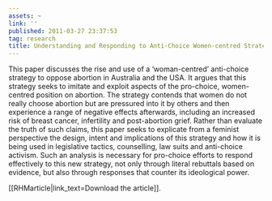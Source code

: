 ```yaml
---
assets: ~
link: ''
published: 2011-03-27 23:37:53
tag: research
title: Understanding and Responding to Anti-Choice Women-centred Strategies
---
```

This paper discusses the rise and use of a ‘woman-centred’ anti-choice
strategy to oppose abortion in Australia and the USA. It argues that
this strategy seeks to imitate and exploit aspects of the pro-choice,
women-centred position on abortion. The strategy contends that women do
not really choose abortion but are pressured into it by others and then
experience a range of negative effects afterwards, including an
increased risk of breast cancer, infertility and post-abortion grief.
Rather than evaluate the truth of such claims, this paper seeks to
explicate from a feminist perspective the design, intent and
implications of this strategy and how it is being used in legislative
tactics, counselling, law suits and anti-choice activism. Such an
analysis is necessary for pro-choice efforts to respond effectively to
this new strategy, not only through literal rebuttals based on evidence,
but also through responses that counter its ideological power.
  
[[RHMarticle|link_text=Download the article]].
